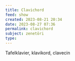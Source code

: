 ```yaml
---
title: Clavichord
feed: show
created: 2023-08-21 20:34
date: 2023-08-27 07:36
permalink: clavichord
subject: zenetöri
type: 
---
```


Tafelklavier, klavikord, clavecin
